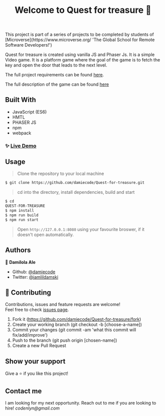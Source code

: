 <h1 align="center">Welcome to Quest for treasure 👋</h1>
<br>
<!-- <p>
  <a href="https://rawcdn.githack.com/damiecode/Quest-for-treasure/feature/weatherApp/dist/index.html" target="_blank">
    <img alt="Website" src="weather.png" />
  </a>
</p> -->

<br>
This project is part of a series of projects to be completed by students of [Microverse](https://www.microverse.org/ 'The Global School for Remote Software Developers!')
<br>

Quest for treasure is created using vanilla JS and Phaser Js. It is a simple Video game. It is a platform game where the goal of the game is to fetch the key and open the door that leads to the next level.

The full project requirements can be found [here](https://www.notion.so/RPG-game-f94a617841e240a293c0b6928beebe89).

The full description of the game can be found [here](https://github.com/damiecode/Quest-for-treasure/wiki)

## Built With

- JavaScript (ES6)
- HMTL
- PHASER JS
- npm
- webpack

### ✨ [Live Demo](https://quest-for-treasure.netlify.com/)

## Usage

> Clone the repository to your local machine

```sh
$ git clone https://github.com/damiecode/Quest-for-treasure.git
```

> cd into the directory, install dependencies, build and start

```sh
$ cd 
QUEST-FOR-TREASURE
$ npm install
$ npm run build
$ npm run start
```

> Open `http://127.0.0.1:8080` using your favourite broswer, if it doesn't open automatically.

## Authors

👤 **Damilola Ale**

- Github: [@damiecode](https://github.com/damiecode)
- Twitter: [@iamlildamski](https://twitter.com/iamlildamski)

## 🤝 Contributing

Contributions, issues and feature requests are welcome!<br />Feel free to check [issues page](https://github.com/damiecode/Quest-for-treasure/issues).

1. Fork it (https://github.com/damiecode/Quest-for-treasure/fork)
2. Create your working branch (git checkout -b [choose-a-name])
3. Commit your changes (git commit -am 'what this commit will fix/add/improve')
4. Push to the branch (git push origin [chosen-name])
5. Create a new Pull Request

## Show your support

Give a ⭐️ if you like this project!

## Contact me

I am looking for my next opportunity. Reach out to me if you are looking to hire!
_codenlyn@gmail.com_